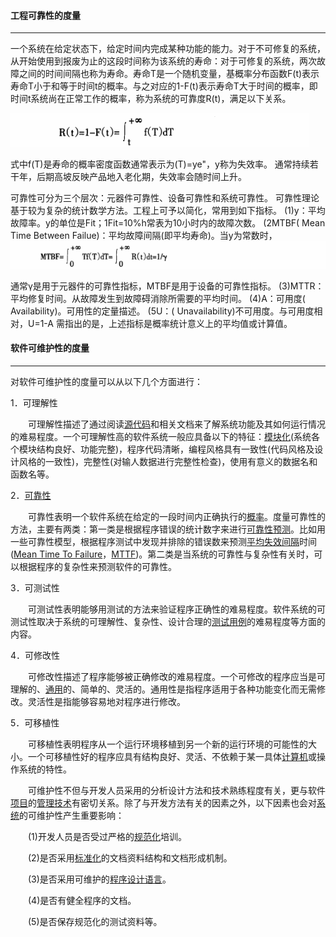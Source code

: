 #### 工程可靠性的度量

------

​        一个系统在给定状态下，给定时间内完成某种功能的能力。对于不可修复的系统，从开始使用到报废为止的这段时间称为该系统的寿命：对于可修复的系统，两次故障之间的时间间隔也称为寿命。寿命T是一个随机变量，基概率分布函数F(t)表示寿命T小于和等于时间t的概率。与之对应的1-F(t)表示寿命T大于时间的概率，即时间t系统尚在正常工作的概率，称为系统的可靠度R(t)，满足以下关系。

![math.png](https://github.com/KatherineCaiting/JAVA_SchoolWork/blob/master/%E8%BD%AF%E4%BB%B6%E9%9C%80%E6%B1%82%E4%BD%9C%E4%B8%9A/images/math.png?raw=true)

式中f(T)是寿命的概率密度函数通常表示为(T)=ye"，y称为失效率。
通常持续若干年，后期高坡反映产品地入老化期，失效率会随时间上升。



可靠性可分为三个层次：元器件可靠性、设备可靠性和系统可靠性。
可靠性理论基于较为复杂的统计数学方法。工程上可予以简化，常用到如下指标。
(1)y：平均故障率。y的单位是Fit；1Fit=10%h常表为10小时内的故障次数。
(2MTBF( Mean Time Between Failue)：平均故障间隔(即平均寿命)。当y为常数时，![math1.png](https://github.com/KatherineCaiting/JAVA_SchoolWork/blob/master/%E8%BD%AF%E4%BB%B6%E9%9C%80%E6%B1%82%E4%BD%9C%E4%B8%9A/images/math1.png?raw=true)

通常γ是用于元器件的可靠性指标，MTBF是用于设备的可靠性指标。
(3)MTTR：平均修复时间。从故障发生到故障碍消除所需要的平均时间。
(4)A：可用度( Availability)。可用性的定量描述。
(5U：( Unavailability)不可用度。与可用度相对，U=1-A
需指出的是，上述指标是概率统计意义上的平均值或计算值。

#### 软件可维护性的度量

------

对软件可维护性的度量可以从以下几个方面进行：

1．可理解性

　　可理解性描述了通过阅读[源代码](https://wiki.mbalib.com/wiki/%E6%BA%90%E4%BB%A3%E7%A0%81)和相关文档来了解系统功能及其如何运行情况的难易程度。一个可理解性高的软件系统一般应具备以下的特征：[模块化](https://wiki.mbalib.com/wiki/%E6%A8%A1%E5%9D%97%E5%8C%96)(系统各个模块结构良好、功能完整)，程序代码清晰，编程风格具有一致性(代码风格及设计风格的一致性)，完整性(对输人数据进行完整性检查)，使用有意义的数据名和函数名等。

2．[可靠性](https://wiki.mbalib.com/wiki/%E5%8F%AF%E9%9D%A0%E6%80%A7)

　　可靠性表明一个软件系统在给定的一段时间内正确执行的[概率](https://wiki.mbalib.com/wiki/%E6%A6%82%E7%8E%87)。度量可靠性的方法，主要有两类：第一类是根据程序错误的统计数字来进行[可靠性预测](https://wiki.mbalib.com/wiki/%E5%8F%AF%E9%9D%A0%E6%80%A7%E9%A2%84%E6%B5%8B)。比如用一些可靠性模型，根据程序测试中发现并排除的错误数来预测[平均失效间隔](https://wiki.mbalib.com/wiki/%E5%B9%B3%E5%9D%87%E5%A4%B1%E6%95%88%E9%97%B4%E9%9A%94)时间([Mean Time To Failure](https://wiki.mbalib.com/wiki/Mean_Time_To_Failure)，[MTTF](https://wiki.mbalib.com/wiki/MTTF))。第二类是当系统的可靠性与复杂性有关时，可以根据程序的复杂性来预测软件的可靠性。

3．可测试性

　　可测试性表明能够用测试的方法来验证程序正确性的难易程度。软件系统的可测试性取决于系统的可理解性、复杂性、设计合理的[测试用例](https://wiki.mbalib.com/wiki/%E6%B5%8B%E8%AF%95%E7%94%A8%E4%BE%8B)的难易程度等方面的内容。

4．可修改性

　　可修改性描述了程序能够被正确修改的难易程度。一个可修改的程序应当是可理解的、[通用](https://wiki.mbalib.com/wiki/%E9%80%9A%E7%94%A8)的、简单的、灵活的。通用性是指程序适用于各种功能变化而无需修改。灵活性是指能够容易地对程序进行修改。

5．可移植性

　　可移植性表明程序从一个运行环境移植到另一个新的运行环境的可能性的大小。一个可移植性好的程序应具有结构良好、灵活、不依赖于某一具体[计算机](https://wiki.mbalib.com/wiki/%E8%AE%A1%E7%AE%97%E6%9C%BA)或操作系统的特性。

　　可维护性不但与开发人员采用的分析设计方法和技术熟练程度有关，更与软件[项目](https://wiki.mbalib.com/wiki/%E9%A1%B9%E7%9B%AE)的[管理技术](https://wiki.mbalib.com/wiki/%E7%AE%A1%E7%90%86%E6%8A%80%E6%9C%AF)有密切关系。除了与开发方法有关的因素之外，以下因素也会对[系统](https://wiki.mbalib.com/wiki/%E7%B3%BB%E7%BB%9F)的可维护性产生重要影响：

　　(1)开发人员是否受过严格的[规范化](https://wiki.mbalib.com/wiki/%E8%A7%84%E8%8C%83%E5%8C%96)培训。

　　(2)是否采用[标准化](https://wiki.mbalib.com/wiki/%E6%A0%87%E5%87%86%E5%8C%96)的文档资料结构和文档形成机制。

　　(3)是否采用可维护的[程序设计语言](https://wiki.mbalib.com/wiki/%E7%A8%8B%E5%BA%8F%E8%AE%BE%E8%AE%A1%E8%AF%AD%E8%A8%80)。

　　(4)是否有健全程序的文档。

　　(5)是否保存规范化的测试资料等。
